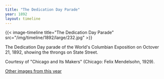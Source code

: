 ```yaml
---
title: "The Dedication Day Parade"
year: 1892
layout: timeline
---
```


{{< image-timeline title="The Dedication Day Parade" src="/img/timeline/1892/large/232.jpg" >}}


The Dedication Day parade of the World's Columbian Exposition on Octover 21, 1892, showing the throngs on State Street. 

Courtesy of "Chicago and Its Makers" (Chicago: Felix Mendelsohn, 1929). 

[Other images from this year](/historical/timeline/1892)
